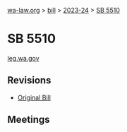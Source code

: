 [wa-law.org](/) > [bill](/bill/) > [2023-24](/bill/2023-24/) > [SB 5510](/bill/2023-24/sb/5510/)

# SB 5510
[leg.wa.gov](https://app.leg.wa.gov/billsummary?BillNumber=5510&Year=2023&Initiative=false)

## Revisions
* [Original Bill](1/)

## Meetings